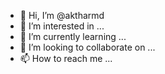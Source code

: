 - 👋 Hi, I’m @aktharmd
- 👀 I’m interested in ...
- 🌱 I’m currently learning ...
- 💞️ I’m looking to collaborate on ...
- 📫 How to reach me ...

<!---
aktharmd/aktharmd is a ✨ special ✨ repository because its `README.md` (this file) appears on your GitHub profile.
You can click the Preview link to take a look at your changes.
--->
